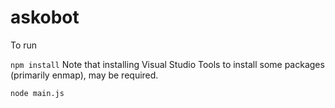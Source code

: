 # askobot
To run

`npm install`
Note that installing Visual Studio Tools to install some packages (primarily enmap), may be required.

`node main.js`
